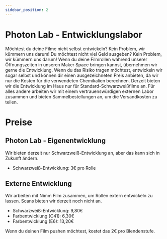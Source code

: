 ```yaml
---
sidebar_position: 2
---
```


# Photon Lab - Entwicklungslabor
Möchtest du deine Filme nicht selbst entwickeln? Kein Problem, wir kümmern uns darum! Du möchtest nicht viel Geld ausgeben? Kein Problem, wir kümmern uns darum! Wenn du deine Filmrollen während unserer Öffnungszeiten in unseren Maker Space bringen kannst, übernehmen wir gerne die Entwicklung. Wenn du das Risiko tragen möchtest, entwickeln wir sogar selbst und können dir einen ausgezeichneten Preis anbieten, da wir nur die Kosten für die verwendeten Chemikalien berechnen. Derzeit bieten wir die Entwicklung im Haus nur für Standard-Schwarzweißfilme an. Für alles andere arbeiten wir mit einem vertrauenswürdigen externen Labor zusammen und bieten Sammelbestellungen an, um die Versandkosten zu teilen.

# Preise
## Photon Lab - Eigenentwicklung
Wir bieten derzeit nur Schwarzweiß-Entwicklung an, aber das kann sich in Zukunft ändern.
- Schwarzweiß-Entwicklung: 3€ pro Rolle

## Externe Entwicklung
Wir arbeiten mit Nimm Film zusammen, um Rollen extern entwickeln zu lassen. Scans bieten wir derzeit noch nicht an.
- Schwarzweiß-Entwicklung: 9,80€
- Farbentwicklung (C41): 6,30€
- Farbentwicklung (E6): 13,20€

Wenn du deinen Film pushen möchtest, kostet das 2€ pro Blendenstufe.
